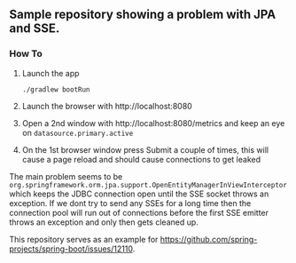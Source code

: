 ## Sample repository showing a problem with JPA and SSE.

### How To

1. Launch the app

    ```
    ./gradlew bootRun
    ```

2. Launch the browser with http://localhost:8080

3. Open a 2nd window with http://localhost:8080/metrics and keep an eye on `datasource.primary.active`

4. On the 1st browser window press Submit a couple of times, this will cause a page reload and should cause connections
   to get leaked
   
The main problem seems to be `org.springframework.orm.jpa.support.OpenEntityManagerInViewInterceptor` which keeps the 
JDBC connection open until the SSE socket throws an exception. If we dont try to send any SSEs for a long time
then the connection pool will run out of connections before the first SSE emitter throws an exception and only then gets 
cleaned up.

This repository serves as an example for https://github.com/spring-projects/spring-boot/issues/12110.
